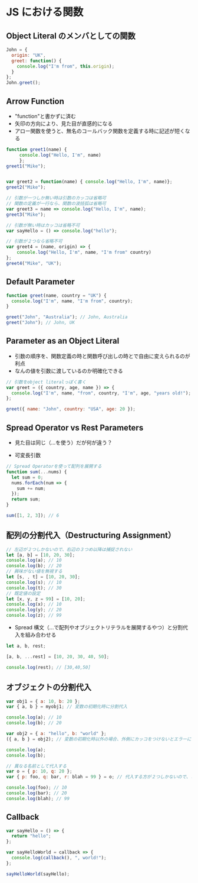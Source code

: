 # JS における関数

## Object Literal のメンバとしての関数

```js
John = {
  origin: "UK",
  greet: function() {
    console.log("I'm from", this.origin);
  }
};
John.greet();
```

## Arrow Function

- "function"と書かずに済む
- 矢印の方向により、見た目が直感的になる
- アロー関数を使うと、無名のコールバック関数を定義する時に記述が短くなる

```js
function greet1(name) {
     console.log("Hello, I'm", name)
     };
greet1("Mike");


var greet2 = function(name) { console.log("Hello, I'm", name)};
greet2("Mike");

// 引数が一つしか無い時は引数のカッコは省略可
// 関数の定義が一行なら、関数の波括弧は省略可
var greet3 = name => console.log("Hello, I'm", name);
greet3("Mike");

// 引数が無い時はカッコは省略不可
var sayHello = () => console.log("hello");

// 引数が２つなら省略不可
var greet4 = (name, origin) => {
    console.log("Hello, I'm", name, "I'm from" country)
};
greet4("Mike", "UK");

```

## Default Parameter

```js
function greet(name, country = "UK") {
  console.log("I'm", name, "I'm from", country);
}

greet("John", "Australia"); // John, Australia
greet("John"); // John, UK
```

## Parameter as an Object Literal

- 引数の順序を、関数定義の時と関数呼び出しの時とで自由に変えられるのが利点
- なんの値を引数に渡しているのか明確化できる

```js
// 引数をobject literalっぽく書く
var greet = ({ country, age, name }) => {
  console.log("I'm", name, "from", country, "I'm", age, "years old!");
};

greet({ name: "John", country: "USA", age: 20 });
```

## Spread Operator vs Rest Parameters

- 見た目は同じ（...を使う）だが何が違う？

- 可変長引数

```js
// Spread Operatorを使って配列を展開する
function sum(...nums) {
  let sum = 0;
  nums.forEach(num => {
    sum += num;
  });
  return sum;
}

sum([1, 2, 3]); // 6
```

## 配列の分割代入（Destructuring Assignment）

```js
// 左辺が２つしかないので、右辺の３つめ以降は捕捉されない
let [a, b] = [10, 20, 30];
console.log(a); // 10
console.log(b); // 20
// 興味がない値を無視する
let [s, , t] = [10, 20, 30];
console.log(s); // 10
console.log(t); // 30
// 既定値の設定
let [x, y, z = 99] = [10, 20];
console.log(x); // 10
console.log(y); // 20
console.log(z); // 99
```

- Spread 構文（...で配列やオブジェクトリテラルを展開するやつ）と分割代入を組み合わせる

```js
let a, b, rest;

[a, b, ...rest] = [10, 20, 30, 40, 50];

console.log(rest); // [30,40,50]
```

## オブジェクトの分割代入

```js
var obj1 = { a: 10, b: 20 };
var { a, b } = myobj1; // 変数の初期化時に分割代入

console.log(a); // 10
console.log(b); // 20

var obj2 = { a: "hello", b: "world" };
({ a, b } = obj2); // 変数の初期化時以外の場合、外側にカッコをつけないとエラーになる

console.log(a);
console.log(b);

// 異なる名前として代入する
var o = { p: 10, q: 20 };
var { p: foo, q: bar, r: blah = 99 } = o; // 代入する方が２つしかないので、３つめは既定値となる

console.log(foo); // 10
console.log(bar); // 20
console.log(blah); // 99
```

## Callback

```js
var sayHello = () => {
  return "hello";
};

var sayHelloWorld = callback => {
  console.log(callback(), ", world!");
};

sayHelloWorld(sayHello);
```
